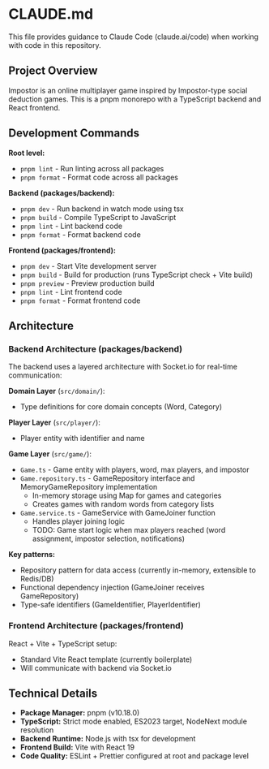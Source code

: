 # CLAUDE.md

This file provides guidance to Claude Code (claude.ai/code) when working with code in this repository.

## Project Overview

Impostor is an online multiplayer game inspired by Impostor-type social deduction games. This is a pnpm monorepo with a TypeScript backend and React frontend.

## Development Commands

**Root level:**
- `pnpm lint` - Run linting across all packages
- `pnpm format` - Format code across all packages

**Backend (packages/backend):**
- `pnpm dev` - Run backend in watch mode using tsx
- `pnpm build` - Compile TypeScript to JavaScript
- `pnpm lint` - Lint backend code
- `pnpm format` - Format backend code

**Frontend (packages/frontend):**
- `pnpm dev` - Start Vite development server
- `pnpm build` - Build for production (runs TypeScript check + Vite build)
- `pnpm preview` - Preview production build
- `pnpm lint` - Lint frontend code
- `pnpm format` - Format frontend code

## Architecture

### Backend Architecture (packages/backend)

The backend uses a layered architecture with Socket.io for real-time communication:

**Domain Layer** (`src/domain/`):
- Type definitions for core domain concepts (Word, Category)

**Player Layer** (`src/player/`):
- Player entity with identifier and name

**Game Layer** (`src/game/`):
- `Game.ts` - Game entity with players, word, max players, and impostor
- `Game.repository.ts` - GameRepository interface and MemoryGameRepository implementation
  - In-memory storage using Map for games and categories
  - Creates games with random words from category lists
- `Game.service.ts` - GameService with GameJoiner function
  - Handles player joining logic
  - TODO: Game start logic when max players reached (word assignment, impostor selection, notifications)

**Key patterns:**
- Repository pattern for data access (currently in-memory, extensible to Redis/DB)
- Functional dependency injection (GameJoiner receives GameRepository)
- Type-safe identifiers (GameIdentifier, PlayerIdentifier)

### Frontend Architecture (packages/frontend)

React + Vite + TypeScript setup:
- Standard Vite React template (currently boilerplate)
- Will communicate with backend via Socket.io

## Technical Details

- **Package Manager:** pnpm (v10.18.0)
- **TypeScript:** Strict mode enabled, ES2023 target, NodeNext module resolution
- **Backend Runtime:** Node.js with tsx for development
- **Frontend Build:** Vite with React 19
- **Code Quality:** ESLint + Prettier configured at root and package level
